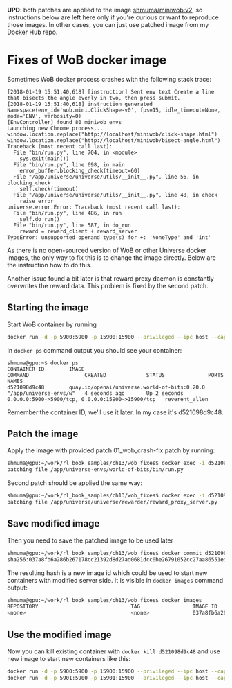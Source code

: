 **UPD**: both patches are applied to the image [shmuma/miniwob:v2](https://hub.docker.com/r/shmuma/miniwob/), so instructions below are left here only if you're curious or want to reproduce those images. In other cases, you can just use patched image from my Docker Hub repo.

# Fixes of WoB docker image

Sometimes WoB docker process crashes with the following stack trace:
```
[2018-01-19 15:51:40,618] [instruction] Sent env text Create a line that bisects the angle evenly in two, then press submit.
[2018-01-19 15:51:40,618] instruction generated 
Namespace(env_id='wob.mini.ClickShape-v0', fps=15, idle_timeout=None, mode='ENV', verbosity=0)
[EnvController] found 80 miniwob envs
Launching new Chrome process...
window.location.replace("http://localhost/miniwob/click-shape.html")
window.location.replace("http://localhost/miniwob/bisect-angle.html")
Traceback (most recent call last):
  File "bin/run.py", line 704, in <module>
    sys.exit(main())
  File "bin/run.py", line 698, in main
    error_buffer.blocking_check(timeout=60)
  File "/app/universe/universe/utils/__init__.py", line 56, in blocking_check
    self.check(timeout)
  File "/app/universe/universe/utils/__init__.py", line 48, in check
    raise error
universe.error.Error: Traceback (most recent call last):
  File "bin/run.py", line 486, in run
    self.do_run()
  File "bin/run.py", line 587, in do_run
    reward = reward_client + reward_server
TypeError: unsupported operand type(s) for +: 'NoneType' and 'int'
```

As there is no open-sourced version of WoB or other Universe docker images,
 the only way to fix this is to change the image directly. Below are the 
 instruction how to do this.

Another issue found a bit later is that reward proxy daemon is constantly overwrites the reward data.
This problem is fixed by the second patch.
 
## Starting the image

Start WoB container by running
```bash
docker run -d -p 5900:5900 -p 15900:15900 --privileged --ipc host --cap-add SYS_ADMIN quay.io/openai/universe.world-of-bits:0.20.0
```

In ``docker ps`` command output you should see your container:
```text
shmuma@gpu:~$ docker ps
CONTAINER ID        IMAGE                                          COMMAND                  CREATED             STATUS              PORTS                                              NAMES
d521098d9c48        quay.io/openai/universe.world-of-bits:0.20.0   "/app/universe-envs/w"   4 seconds ago       Up 2 seconds        0.0.0.0:5900->5900/tcp, 0.0.0.0:15900->15900/tcp   reverent_allen
```

Remember the container ID, we'll use it later. In my case it's d521098d9c48.
 
## Patch the image

Apply the image with provided patch 01_wob_crash-fix.patch by running:
```bash
shmuma@gpu:~/work/rl_book_samples/ch13/wob_fixes$ docker exec -i d521098d9c48 patch -d / /app/universe-envs/world-of-bits/bin/run.py < 01_wob_crash-fix.patch
patching file /app/universe-envs/world-of-bits/bin/run.py
```

Second patch should be applied the same way:
```bash
shmuma@gpu:~/work/rl_book_samples/ch13/wob_fixes$ docker exec -i d521098d9c48 patch -d / /app/universe/universe/rewarder/reward_proxy_server.py < 02_reward_proxy_append_rewards.patch
patching file /app/universe/universe/rewarder/reward_proxy_server.py
```

## Save modified image

Then you need to save the patched image to be used later
```bash
shmuma@gpu:~/work/rl_book_samples/ch13/wob_fixes$ docker commit d521098d9c48
sha256:037a8fb6a286b267178cc21392d8d27ad0681dcc0be26791052cc27aa86551ed
```

The resulting hash is a new image id which could be used to start new containers with modified server side.
It is visible in ``docker images`` command output:
```bash
shmuma@gpu:~/work/rl_book_samples/ch13/wob_fixes$ docker images
REPOSITORY                              TAG                 IMAGE ID            CREATED              SIZE
<none>                                  <none>              037a8fb6a286        About a minute ago   1.855 GB
```

## Use the modified image

Now you can kill existing container with ``docker kill d521098d9c48`` and use new
image to start new containers like this:
```bash
docker run -d -p 5900:5900 -p 15900:15900 --privileged --ipc host --cap-add SYS_ADMIN 037a8fb6a286 
docker run -d -p 5901:5900 -p 15901:15900 --privileged --ipc host --cap-add SYS_ADMIN 037a8fb6a286 
```
